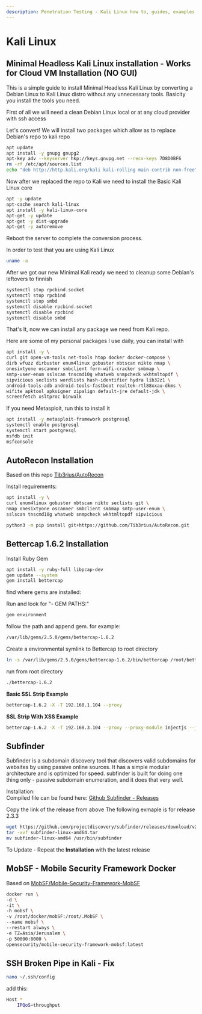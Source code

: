 ```yaml
---
description: Penetration Testing - Kali Linux how to, guides, examples, and simple usage and tools
---
```


# Kali Linux

## Minimal Headless Kali Linux installation - Works for Cloud VM Installation (NO GUI)

This is a simple guide to install Minimal Headless Kali Linux by converting a Debian Linux to Kali Linux distro without any unnecessary tools. Basicity you install the tools you need.

First of all we will need a clean Debian Linux local or at any cloud provider with ssh access

Let's convert! We will install two packages which allow as to replace Debian's repo to kali repo

```bash
apt update
apt install -y gnupg gnupg2
apt-key adv --keyserver hkp://keys.gnupg.net --recv-keys 7D8D0BF6
rm -rf /etc/apt/sources.list
echo "deb http://http.kali.org/kali kali-rolling main contrib non-free" >> /etc/apt/sources.list
```

Now after we replaced the repo to Kali we need to install the Basic Kali Linux core

```bash
apt -y update
apt-cache search kali-linux
apt install -y kali-linux-core
apt-get -y update
apt-get -y dist-upgrade
apt-get -y autoremove
```

Reboot the server to complete the conversion process.

In order to test that you are using Kali Linux

```bash
uname -a
```

After we got our new Minimal Kali ready we need to cleanup some Debian's leftovers to finnish

```bash
systemctl stop rpcbind.socket
systemctl stop rpcbind
systemctl stop smbd
systemctl disable rpcbind.socket
systemctl disable rpcbind
systemctl disable smbd
```

That's It, now we can install any package we need from Kali repo.

Here are some of my personal packages I use daily, you can install with

```bash
apt install -y \
curl git open-vm-tools net-tools htop docker docker-compose \
dirb wfuzz dirbuster enum4linux gobuster nbtscan nikto nmap \
onesixtyone oscanner smbclient fern-wifi-cracker smbmap \
smtp-user-enum sslscan tnscmd10g whatweb snmpcheck wkhtmltopdf \
sipvicious seclists wordlists hash-identifier hydra lib32z1 \
android-tools-adb android-tools-fastboot realtek-rtl88xxau-dkms \
wifite apktool apksigner zipalign default-jre default-jdk \
screenfetch xsltproc binwalk

```

If you need Metasploit, run this to install it

```bash
apt install -y metasploit-framework postgresql
systemctl enable postgresql
systemctl start postgresql
msfdb init
msfconsole
```

## AutoRecon Installation

Based on this repo [Tib3rius/AutoRecon](https://github.com/Tib3rius/AutoRecon)

Install requirements:

```bash
apt install -y \
curl enum4linux gobuster nbtscan nikto seclists git \
nmap onesixtyone oscanner smbclient smbmap smtp-user-enum \
sslscan tnscmd10g whatweb snmpcheck wkhtmltopdf sipvicious
```

```bash
python3 -m pip install git+https://github.com/Tib3rius/AutoRecon.git
```

## Bettercap 1.6.2 Installation

Install Ruby Gem

```bash
apt install -y ruby-full libpcap-dev
gem update --system
gem install bettercap
```

find where gems are installed:

Run and look for "- GEM PATHS:"

```bash
gem environment
```

follow the path and append gem. for example:

```bash
/var/lib/gems/2.5.0/gems/bettercap-1.6.2
```

Create a environmental symlink to Bettercap to root directory

```bash
ln -s /var/lib/gems/2.5.0/gems/bettercap-1.6.2/bin/bettercap /root/bettercap-1.6.2
```

run from root directory

```bash
./bettercap-1.6.2
```

__Basic SSL Strip Example__

```bash
bettercap-1.6.2 -X -T 192.168.1.104 --proxy
```

__SSL Strip With XSS Example__

```bash
bettercap-1.6.2 -X -T 192.168.3.104 --proxy --proxy-module injectjs --js-data "<script>alert('SSL STRIP, Script Injection')</script>"
```

## Subfinder

Subfinder is a subdomain discovery tool that discovers valid subdomains for websites by using passive online sources. It has a simple modular architecture and is optimized for speed. subfinder is built for doing one thing only - passive subdomain enumeration, and it does that very well.

Installation:  
Compiled file can be found here: [Github Subfinder - Releases](https://github.com/projectdiscovery/subfinder/releases/)

Copy the link of the release from above
The following exmaple is for release 2.3.3 

```bash
wget https://github.com/projectdiscovery/subfinder/releases/download/v2.3.3/subfinder-linux-amd64.tar
tar -xvf subfinder-linux-amd64.tar
mv subfinder-linux-amd64 /usr/bin/subfinder
```

To Update - Repeat the __Installation__ with the latest release

## MobSF - Mobile Security Framework Docker

Based on [MobSF/Mobile-Security-Framework-MobSF](https://github.com/MobSF/Mobile-Security-Framework-MobSF)

```bash
docker run \
-d \
-it \
-h mobsf \
-v /root/docker/mobSF:/root/.MobSF \
--name mobsf \
--restart always \
-e TZ=Asia/Jerusalem \
-p 50000:8000 \
opensecurity/mobile-security-framework-mobsf:latest
```

## SSH Broken Pipe in Kali - Fix

```bash
nano ~/.ssh/config
```

add this:

```bash
Host *
    IPQoS=throughput
```
